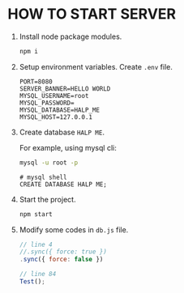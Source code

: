 # HOW TO START SERVER

1. Install node package modules.

    ```bash
    npm i
    ```

2. Setup environment variables. Create `.env` file.
    
    ```
    PORT=8080
    SERVER_BANNER=HELLO WORLD
    MYSQL_USERNAME=root
    MYSQL_PASSWORD=
    MYSQL_DATABASE=HALP_ME
    MYSQL_HOST=127.0.0.1
    ```

3. Create database `HALP ME`. 

    For example, using mysql cli:

    ```bash
    mysql -u root -p
    ```
    ```shell
    # mysql shell
    CREATE DATABASE HALP ME;
    ```

4. Start the project.

    ```bash
    npm start
    ```

5. Modify some codes in `db.js` file.

    ```javascript
    // line 4
    //.sync({ force: true })
    .sync({ force: false })

    // line 84
    Test();
    ```